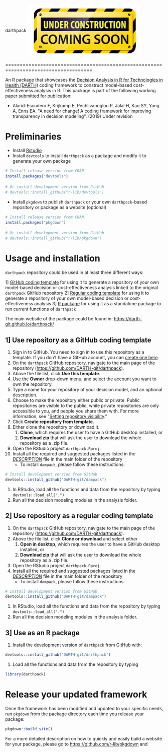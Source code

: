 
<!-- README.md is generated from README.Rmd. Please edit that file -->
darthpack <img src="docs/figs/under_const.jpeg" align="center" alt="" width="360" />

====================================================================================

An R package that showcases the [Decision Analysis in R for Technologies in Health (DARTH)](https://darthworkgroup.com) coding framework to construct model-based cost-effectiveness analysis in R. This package is part of the following working paper submitted for publication:

-   Alarid-Escudero F, Krijkamp E, Pechlivanoglou P, Jalal H, Kao SY, Yang A, Enns EA. "A need for change! A coding framework for improving transparency in decision modeling". (2019) Under revision

Preliminaries
=============

-   Install [Rstudio](https://www.rstudio.com/products/rstudio/download/)
-   Install `devtools` to install `darthpack` as a package and modify it to generate your own package

``` r
# Install release version from CRAN
install.packages("devtools")

# Or install development version from GitHub
# devtools::install_github("r-lib/devtools")
```

-   Install `pkgdown` to publish `darthpack` or your own `darthpack`-based repository or package as a website (optional)

``` r
# Install release version from CRAN
install.packages("pkgdown")

# Or install development version from GitHub
# devtools::install_github("r-lib/pkgdown")
```

Usage and installation
======================

`darthpack` repository could be used in at least three different ways:

1]  [GitHub coding template](#use-repository-as-a-github-coding-template) for using it to generate a repository of your own model-based decision or cost-effectiveness analysis linked to the original `darthpack` GitHub repository
2]  [Regular coding template](#use-repository-as-a-regular-coding-template) for using it to generate a repository of your own model-based decision or cost-effectiveness analysis
3]  [R package](#use-as-an-r-package) for using it as a standalone package to run current functions of `darthpack`

The main website of the package could be found in: <https://darth-git.github.io/darthpack/>

1] Use repository as a GitHub coding template
------------------------------------------

1.  Sign in to GitHub. You need to sign in to use this repository as a template. If you don’t have a GitHub account, you can [create one here](https://github.com/join).
2.  On the `darthpack` GitHub repository, navigate to the main page of the repository (<https://github.com/DARTH-git/darthpack>).
3.  Above the file list, click **Use this template**.
4.  Use the **Owner** drop-down menu, and select the account you want to own the repository.
5.  Type a name for your repository of your decision model, and an optional description.
6.  Choose to make the repository either public or private. Public repositories are visible to the public, while private repositories are only accessible to you, and people you share them with. For more information, see "[Setting repository visibility](https://help.github.com/en/articles/setting-repository-visibility)."
7.  Click **Create repository from template**.
8.  Either clone the repository or download it.
    1.  **Clone**, which requires the user to have a GitHub desktop installed, or
    2.  **Download zip** that will ask the user to download the whole repository as a .zip file.
9.  Open the RStudio project `darthpack.Rproj`.
10. Install all the required and suggested packages listed in the [*DESCRIPTION*](https://github.com/DARTH-git/darthpack/blob/master/DESCRIPTION) file in the main folder of the repository
    -   To install `dampack`, please follow these instructions:

``` r
# Install development version from GitHub
devtools::install_github("DARTH-git/dampack")
```

1.  In RStudio, load all the functions and data from the repository by typing `devtools::load_all(".")`
2.  Run all the decision modeling modules in the analysis folder.

2] Use repository as a regular coding template
-------------------------------------------

1.  On the `darthpack` GitHub repository, navigate to the main page of the repository (<https://github.com/DARTH-git/darthpack>).
2.  Above the file list, click **Clone or download** and select either
    1.  **Open in desktop**, which requires the user to have a GitHub desktop installed, or
    2.  **Download zip** that will ask the user to download the whole repository as a .zip file.
3.  Open the RStudio project `darthpack.Rproj`.
4.  Install all the required and suggested packages listed in the [*DESCRIPTION*](https://github.com/DARTH-git/darthpack/blob/master/DESCRIPTION) file in the main folder of the repository
    -   To install `dampack`, please follow these instructions:

``` r
# Install development version from GitHub
devtools::install_github("DARTH-git/dampack")
```

1.  In RStudio, load all the functions and data from the repository by typing `devtools::load_all(".")`
2.  Run all the decision modeling modules in the analysis folder.

3] Use as an R package
-------------------

1.  Install the development version of `darthpack` from [GitHub](https://github.com) with:

``` r
devtools::install_github("DARTH-git/darthpack")
```

1.  Load all the functions and data from the repository by typing

``` r
library(darthpack)
```

Release your updated framework
==============================

Once the framework has been modified and updated to your specific needs, run `pkgdown` from the package directory each time you release your package:

``` r
pkgdown::build_site()
```

For a more detailed description on how to quickly and easily build a website for your package, please go to <https://github.com/r-lib/pkgdown> and
